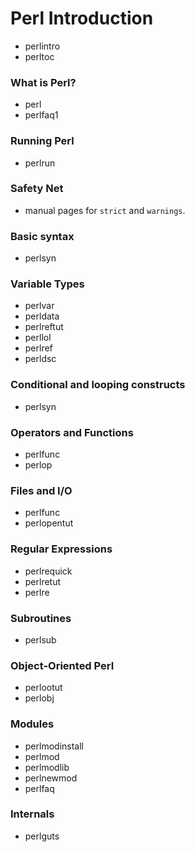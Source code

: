 Perl Introduction
=================

 - perlintro
 - perltoc

### What is Perl?
 - perl
 - perlfaq1

### Running Perl
 - perlrun

### Safety Net
 - manual pages for `strict` and `warnings`.

### Basic syntax
 - perlsyn

### Variable Types
 - perlvar
 - perldata
 - perlreftut
 - perllol
 - perlref
 - perldsc

### Conditional and looping constructs
 - perlsyn

### Operators and Functions
 - perlfunc
 - perlop

### Files and I/O
 - perlfunc
 - perlopentut

### Regular Expressions
 - perlrequick
 - perlretut
 - perlre

### Subroutines
 - perlsub

### Object-Oriented Perl
 - perlootut
 - perlobj

### Modules
 - perlmodinstall
 - perlmod
 - perlmodlib
 - perlnewmod
 - perlfaq

### Internals

 - perlguts
